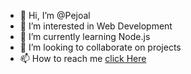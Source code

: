 - 👋 Hi, I’m @Pejoal
- 👀 I’m interested in Web Development
- 🌱 I’m currently learning Node.js
- 💞️ I’m looking to collaborate on projects
- 📫 How to reach me [click Here](https://pejoal.000webhostapp.com/)

<!---
Pejoal/Pejoal is a ✨ special ✨ repository because its `README.md` (this file) appears on your GitHub profile.
You can click the Preview link to take a look at your changes.
--->
